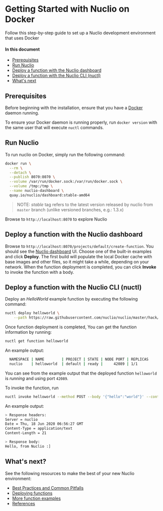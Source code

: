 # Getting Started with Nuclio on Docker

Follow this step-by-step guide to set up a Nuclio development environment that uses Docker

#### In this document

- [Prerequisites](#prerequisites)
- [Run Nuclio](#run-nuclio)
- [Deploy a function with the Nuclio dashboard](#deploy-a-function-with-the-nuclio-dashboard)
- [Deploy a function with the Nuclio CLI (nuctl)](#deploy-a-function-with-the-nuclio-cli-nuctl)
- [What's next](#whats-next)

## Prerequisites

Before beginning with the installation, ensure that you have a [Docker](https://docker.com) daemon running.

To ensure your Docker daemon is running properly, run  `docker version` with the same user that will execute `nuctl` commands.

## Run Nuclio

To run nuclio on Docker, simply run the following command:

```bash
docker run \
  --rm \
  --detach \
  --publish 8070:8070 \
  --volume /var/run/docker.sock:/var/run/docker.sock \
  --volume /tmp:/tmp \
  --name nuclio-dashboard \
  quay.io/nuclio/dashboard:stable-amd64
```

> NOTE: _stable_ tag refers to the latest version released by nuclio from `master` branch (unlike versioned branches, e.g.: 1.3.x)

Browse to `http://localhost:8070` to explore Nuclio

## Deploy a function with the Nuclio dashboard

Browse to `http://localhost:8070/projects/default/create-function`.
You should see the [Nuclio dashboard](/README.md#dashboard) UI.
Choose one of the built-in examples and click **Deploy**. 
The first build will populate the local Docker cache with base images and other files, so it might take a while, depending on your network.
When the function deployment is completed, you can click **Invoke** to invoke the function with a body.

## Deploy a function with the Nuclio CLI (nuctl)

Deploy an _HelloWorld_ example function by executing the following command:

```bash
nuctl deploy helloworld \
    --path https://raw.githubusercontent.com/nuclio/nuclio/master/hack/examples/golang/helloworld/helloworld.go
```

Once function deployment is completed, You can get the function information by running:

```bash
nuctl get function helloworld
```

An example output:
```bash
  NAMESPACE | NAME        | PROJECT | STATE | NODE PORT | REPLICAS  
  nuclio    | helloworld  | default | ready |     42089 | 1/1   
``` 

You can see from the example output that the deployed function `helloworld` is _running_ and using port `42089`.

To invoke the function, run

```bash
nuctl invoke helloworld --method POST --body '{"hello":"world"}' --content-type "application/json"
```

An example output:

```bash
> Response headers:
Server = nuclio
Date = Thu, 18 Jun 2020 06:56:27 GMT
Content-Type = application/text
Content-Length = 21

> Response body:
Hello, from Nuclio :]
```

## What's next?

See the following resources to make the best of your new Nuclio environment:

- [Best Practices and Common Pitfalls](/docs/concepts/best-practices-and-common-pitfalls.md)
- [Deploying functions](/docs/tasks/deploying-functions.md)
- [More function examples](/hack/examples/README.md)
- [References](/docs/reference)
